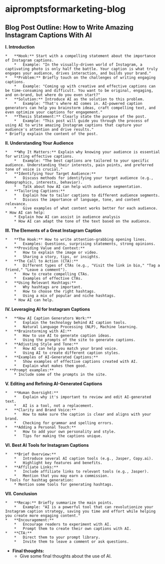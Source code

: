 # aipromptsformarketing-blog

## Blog Post Outline: How to Write Amazing Instagram Captions With AI
**I. Introduction**

    *   **Hook:** Start with a compelling statement about the importance of Instagram captions.
        *   Example: "In the visually-driven world of Instagram, a captivating photo is only half the battle. Your caption is what truly engages your audience, drives interaction, and builds your brand."
    *   **Problem:** Briefly touch on the challenges of writing engaging captions.
        *   Example: "Coming up with creative and effective captions can be time-consuming and difficult. You want to be original, engaging, and on-brand, but where do you even start?"
    *   **Solution:** Introduce AI as the solution to this problem.
        *   Example: "That's where AI comes in. AI-powered caption generators can help you brainstorm ideas, craft compelling text, and even optimize your captions for engagement."
    *   **Thesis Statement:** Clearly state the purpose of the post.
        *   Example: "This post will guide you through the process of using AI to write amazing Instagram captions that capture your audience's attention and drive results."
    * Briefly explain the content of the post.

**II. Understanding Your Audience**

    *   **Why It Matters:** Explain why knowing your audience is essential for writing effective captions.
        *   Example: "The best captions are tailored to your specific audience. Understanding their interests, pain points, and preferred tone of voice is crucial."
    *   **Identifying Your Target Audience:**
        *   Discuss methods for identifying your target audience (e.g., demographics, interests, behavior).
        *   Talk about how AI can help with audience segmentation.
    *   **Tailoring Captions:**
        *   Explain how to tailor captions to different audience segments.
        *   Discuss the importance of language, tone, and content relevance.
        *   Give examples of what content works better for each audience.
    * How AI can help:
        * Explain how AI can assist in audience analysis
        * How AI can adapt the tone of the text based on the audience.

**III. The Elements of a Great Instagram Caption**

    *   **The Hook:** How to write attention-grabbing opening lines.
        *   Examples: Questions, surprising statements, strong opinions.
    *   **Providing Value and Context:**
        *   How to explain the image or video.
        *   Sharing a story, tips, or insights.
    *   **The Call to Action (CTA):**
        *   Different types of CTAs (e.g., "Visit the link in bio," "Tag a friend," "Leave a comment").
        *   How to create compelling CTAs.
        *   Examples of effective CTAs.
    *   **Using Relevant Hashtags:**
        *   Why hashtags are important.
        *   How to choose the right hashtags.
        *   Using a mix of popular and niche hashtags.
        * How AI can help.

**IV. Leveraging AI for Instagram Captions**

    *   **How AI Caption Generators Work:**
        *   Explain the technology behind AI caption tools.
        *   Natural Language Processing (NLP), Machine learning.
    *   **Brainstorming with AI:**
        *   How to use AI to generate caption ideas.
        *   Using the prompts of the site to generate captions.
    *   **Adjusting Style and Tone:**
        *   How AI can help you match your brand voice.
        *   Using AI to create different caption styles.
    *   **Examples of AI-Generated Captions:**
        *   Show examples of effective captions created with AI.
        *   Explain what makes them good.
    * **Prompt examples:**
        * Include some of the prompts in the site.

**V. Editing and Refining AI-Generated Captions**

    *   **Human Oversight:**
        *   Explain why it's important to review and edit AI-generated text.
        *   AI is a tool, not a replacement.
    *   **Clarity and Brand Voice:**
        *   How to make sure the caption is clear and aligns with your brand.
        *   Checking for grammar and spelling errors.
    *   **Adding a Personal Touch:**
        *   How to add your own personality and style.
        *   Tips for making the captions unique.

**VI. Best AI Tools for Instagram Captions**

    *   **Brief Overview:**
        *   Introduce several AI caption tools (e.g., Jasper, Copy.ai).
        *   Highlight key features and benefits.
    *   **Affiliate Links:**
        *   Include affiliate links to relevant tools (e.g., Jasper).
        *   Mention that you may earn a commission.
    * Tools for hashtag generation:
        * Mention some tools for generating hashtags.

**VII. Conclusion**

    *   **Recap:** Briefly summarize the main points.
        *   Example: "AI is a powerful tool that can revolutionize your Instagram caption strategy, saving you time and effort while helping you create more engaging content."
    *   **Encouragement:**
        *   Encourage readers to experiment with AI.
        *   Prompt them to create their own captions with AI.
    *   **CTA:**
        *   Direct them to your prompt library.
        *   Invite them to leave a comment or ask questions.
* **Final thoughts:**
    * Give some final thoughts about the use of AI.
